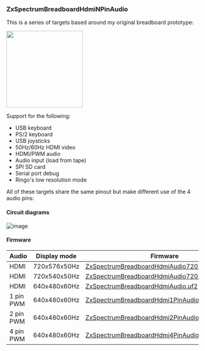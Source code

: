 ### ZxSpectrumBreadboardHdmiNPinAudio
This is a series of targets based around my original breadboard prototype:

<img src="pico_zxspectrum_prototype_1.jpg" height="200"/>

Support for the following:
* USB keyboard
* PS/2 keyboard
* USB joysticks
* 50Hz/60Hz HDMI video
* HDMI/PWM audio
* Audio input (load from tape)
* SPI SD card
* Serial port debug
* Ringo's low resolution mode

All of these targets share the same pinout but make different use of the 4 audio pins:

#### Circuit diagrams

![image](ZxSpectrumBreadboardHdmi4PinAudio.png)

#### Firmware
| Audio | Display mode | Firmware |
| - | - | - |
| HDMI | 720x576x50Hz | [ZxSpectrumBreadboardHdmiAudio720x576x50Hz.uf2](/uf2/ZxSpectrumBreadboardHdmiAudio720x576x50Hz.uf2) |
| HDMI | 720x540x50Hz | [ZxSpectrumBreadboardHdmiAudio720x540x50Hz.uf2](/uf2/ZxSpectrumBreadboardHdmiAudio720x540x50Hz.uf2) |
| HDMI | 640x480x60Hz | [ZxSpectrumBreadboardHdmiAudio.uf2](/uf2/ZxSpectrumBreadboardHdmiAudio.uf2) |
| 1 pin PWM | 640x480x60Hz | [ZxSpectrumBreadboardHdmi1PinAudio.uf2](/uf2/ZxSpectrumBreadboardHdmi1PinAudio.uf2) |
| 2 pin PWM | 640x480x60Hz | [ZxSpectrumBreadboardHdmi2PinAudio.uf2](/uf2/ZxSpectrumBreadboardHdmi2PinAudio.uf2) |
| 4 pin PWM | 640x480x60Hz | [ZxSpectrumBreadboardHdmi4PinAudio.uf2](/uf2/ZxSpectrumBreadboardHdmi4PinAudio.uf2) |
